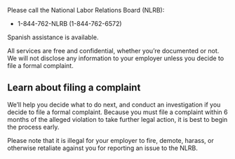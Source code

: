 ---
---

Please call the National Labor Relations Board (NLRB):

- 1-844-762-NLRB (1-844-762-6572)

Spanish assistance is available.

All services are free and confidential, whether you’re documented or not. We will not disclose any information to your employer unless you decide to file a formal complaint.

## Learn about filing a complaint

We’ll help you decide what to do next, and conduct an investigation if you decide to file a formal complaint. Because you must file a complaint within 6 months of the alleged violation to take further legal action, it is best to begin the process early.

Please note that it is illegal for your employer to fire, demote, harass, or otherwise retaliate against you for reporting an issue to the NLRB.
